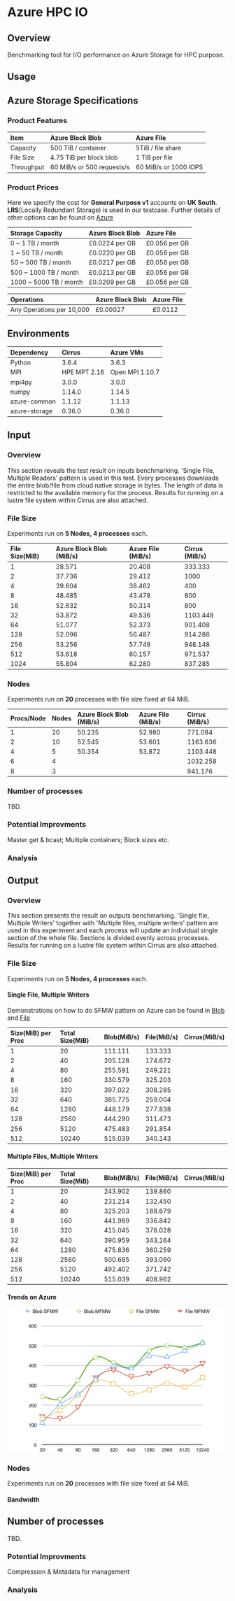 # Azure HPC IO
## Overview
Benchmarking tool for I/O performance on Azure Storage for HPC purpose. 

## Usage

## Azure Storage Specifications
### Product Features
| Item | Azure Block Blob | Azure File |
| :------------- |:-------------| :-----|
| Capacity | 500 TiB / container | 5TiB / file share |
| File Size | 4.75 TiB per block blob | 1 TiB per file |
| Throughput | 60 MiB/s or 500 requests/s | 60 MiB/s or 1000 IOPS  |

### Product Prices
Here we specify the cost for **General Purpose v1** accounts on **UK South**. **LRS**(Locally Redundant Storage) is used in our testcase. Further details of other options can be found on [Azure](https://azure.microsoft.com/en-us/pricing/details/storage/blobs/)

| Storage Capacity | Azure Block Blob | Azure File |
| :------ | :-------| :-------|
| 0 ~ 1 TB / month | £0.0224 per GB | £0.056 per GB |
| 1 ~ 50 TB / month |  £0.0220 per GB | £0.056 per GB |
| 50 ~ 500 TB / month |  £0.0217 per GB | £0.056 per GB |
| 500 ~ 1000 TB / month |  £0.0213 per GB | £0.056 per GB |
| 1000 ~ 5000 TB / month |  £0.0209 per GB | £0.056 per GB |

| Operations | Azure Block Blob | Azure File |
| :------ | :-------| :-------|
| Any Operations per 10,000 | £0.00027 | £0.0112 |

## Environments
| Dependency | Cirrus | Azure VMs |
| :------ | :-------| :-------|
| Python | 3.6.4 | 3.6.3 |
| MPI | HPE MPT 2.16 | Open MPI 1.10.7 |
| mpi4py | 3.0.0 | 3.0.0 |
| numpy | 1.14.0 | 1.14.5 |
| azure-common | 1.1.12 | 1.1.13 |
| azure-storage | 0.36.0 | 0.36.0 |

## Input
### Overview
This section reveals the test result on inputs benchmarking. 'Single File, Multiple Readers' pattern is used in this test. Every processes downloads the entire blob/file from cloud native storage in bytes. The length of data is restricted to the available memory for the process. Results for running on a lustre file system within Cirrus are also attached.

### File Size
Experiments run on **5 Nodes, 4 processes** each. 

| File Size(MiB) | Azure Block Blob (MiB/s) | Azure File (MiB/s) | Cirrus (MiB/s) |
| :------ | :-------| :-------| :-------|
| 1 | 28.571 | 20.408 | 333.333 |  
| 2 | 37.736 | 29.412 | 1000 |
| 4 | 39.604 | 38.462 | 400 |
| 8 | 48.485 | 43.478 | 800 |
| 16 | 52.632 | 50.314 | 800 |
| 32 | 53.872 | 49.536 | 1103.448 |
| 64 | 51.077 | 52.373 | 901.408 |
| 128 | 52.096 | 56.487 | 914.286 |
| 256 | 53.256 | 57.749 | 948.148 |
| 512 | 53.618 | 60.157 | 971.537 |
| 1024 | 55.804 | 62.280 | 837.285 |

### Nodes
Experiments run on **20** processes with file size fixed at 64 MiB.

| Procs/Node | Nodes | Azure Block Blob (MiB/s) | Azure File (MiB/s) | Cirrus (MiB/s) |
| :------ | :-------| :-------| :-------| :-------|
| 1 | 20 | 50.235 | 52.980 | 771.084 |
| 2 | 10 | 52.545 | 53.601 | 1163.636 |
| 4 | 5 | 50.354 | 53.872 | 1103.448 |
| 6 | 4 |  |  | 1032.258 |
| 8 | 3 |  |  | 941.176 |

### Number of processes
TBD.

### Potential Improvments
Master get & bcast; Multiple containers; Block sizes etc.

### Analysis

## Output
### Overview
This section presents the result on outputs benchmarking. 'Single file, Multiple Writers' together with 'Multiple files, multiple writers' pattern are used in this experiment and each process will update an individual single section of the whole file. Sections is divided evenly across processes. Results for running on a lustre file system within Cirrus are also attached.

### File Size
Experiments run on **5 Nodes, 4 processes** each.

#### Single File, Multiple Writers
Demonstrations on how to do SFMW pattern on Azure can be found in [Blob](doc/img/blobsfmw.jpg) and [File](doc/img/filesfmw.jpg)

| Size(MiB) per Proc | Total Size(MiB) | Blob(MiB/s) | File(MiB/s) | Cirrus(MiB/s) |
| :------ | :-------| :-------| :-------| :-------|
| 1    |    20 | 111.111 | 133.333 |  |
| 2    |    40 | 205.128 | 174.672 |  |
| 4    |    80 | 255.591 | 249.221 |  |
| 8    |   160 | 330.579 | 325.203 |  |
| 16   |   320 | 397.022 | 308.285 |  |
| 32   |   640 | 385.775 | 259.004 |  |
| 64   |  1280 | 448.179 | 277.838 |  |
| 128  |  2560 | 444.290 | 311.473 |  |
| 256  |  5120 | 475.483 | 291.854 |  |
| 512  | 10240 | 515.039 | 340.143 |  |

#### Multiple Files, Multiple Writers
| Size(MiB) per Proc | Total Size(MiB) | Blob(MiB/s) | File(MiB/s) | Cirrus(MiB/s) |
| :------ | :-------| :-------| :-------| :-------|
| 1    |     20 | 243.902 | 139.860 |  |
| 2    |     40 | 231.214 | 132.450 |  |
| 4    |     80 | 325.203 | 188.679 |  |
| 8    |    160 | 441.989 | 336.842 |  |
| 16   |    320 | 415.045 | 376.028 |  |
| 32   |    640 | 390.959 | 343.164 |  |
| 64   |   1280 | 475.836 | 360.259 |  |
| 128  |   2560 | 500.685 | 393.060 |  |
| 256  |   5120 | 492.402 | 371.742 |  |
| 512  |  10240 | 515.039 | 408.962 |  |

#### Trends on Azure
![Write Trends](doc/img/WriteTrend.jpg)

### Nodes
Experiments run on **20** processes with file size fixed at 64 MiB.

#### Bandwidth

## Number of processes
TBD.

### Potential Improvments
Compression & Metadata for management

### Analysis